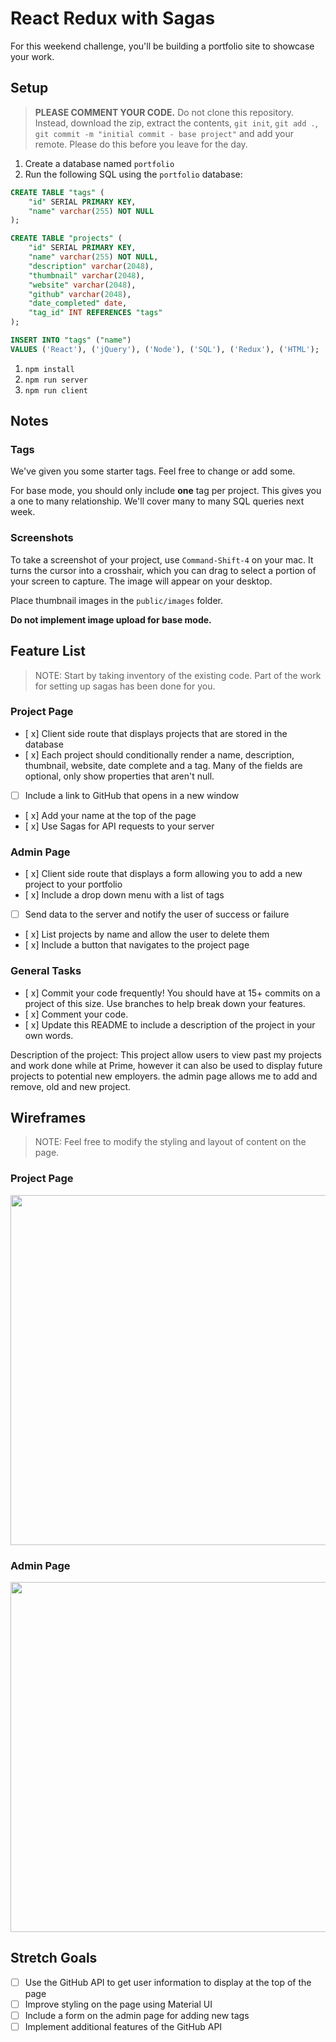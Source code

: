 # React Redux with Sagas

For this weekend challenge, you'll be building a portfolio site to showcase your work. 

## Setup

> **PLEASE COMMENT YOUR CODE.** Do not clone this repository. Instead, download the zip, extract the contents, `git init`, `git add .`, `git commit -m "initial commit - base project"` and add your remote. Please do this before you leave for the day.

1. Create a database named `portfolio`
1. Run the following SQL using the `portfolio` database:

```SQL
CREATE TABLE "tags" (
    "id" SERIAL PRIMARY KEY,
    "name" varchar(255) NOT NULL
);

CREATE TABLE "projects" (
    "id" SERIAL PRIMARY KEY,
    "name" varchar(255) NOT NULL,
    "description" varchar(2048),
    "thumbnail" varchar(2048), 
    "website" varchar(2048),
    "github" varchar(2048),
    "date_completed" date,
    "tag_id" INT REFERENCES "tags"
);

INSERT INTO "tags" ("name") 
VALUES ('React'), ('jQuery'), ('Node'), ('SQL'), ('Redux'), ('HTML');
```

1. `npm install`
1. `npm run server`
1. `npm run client`

## Notes

### Tags

We've given you some starter tags. Feel free to change or add some.

For base mode, you should only include **one** tag per project. This gives you a one to many relationship. We'll cover many to many SQL queries next week. 

### Screenshots

To take a screenshot of your project, use `Command-Shift-4` on your mac. It turns the cursor into a crosshair, which you can drag to select a portion of your screen to capture. The image will appear on your desktop.

Place thumbnail images in the `public/images` folder. 

**Do not implement image upload for base mode.**


## Feature List

> NOTE: Start by taking inventory of the existing code. Part of the work for setting up sagas has been done for you.


### Project Page

- [ x] Client side route that displays projects that are stored in the database
- [ x] Each project should conditionally render a name, description, thumbnail, website, date complete and a tag. Many of the fields are optional, only show properties that aren't null.
- [ ] Include a link to GitHub that opens in a new window
- [ x] Add your name at the top of the page
- [ x] Use Sagas for API requests to your server

### Admin Page

- [ x] Client side route that displays a form allowing you to add a new project to your portfolio
- [ x] Include a drop down menu with a list of tags
- [ ] Send data to the server and notify the user of success or failure
- [ x] List projects by name and allow the user to delete them
- [ x] Include a button that navigates to the project page

### General Tasks

- [ x] Commit your code frequently! You should have at 15+ commits on a project of this size. Use branches to help break down your features.
- [ x] Comment your code.
- [ x] Update this README to include a description of the project in your own words.

Description of the project:
This project allow users to view past my projects and work done while at Prime, however it can also be used to display future projects to potential new employers. the admin page allows me to add and remove, old and new project.


## Wireframes

> NOTE: Feel free to modify the styling and layout of content on the page. 

### Project Page

<img src="https://github.com/PrimeAcademy/weekend-6-portfolio/raw/master/wireframes/project_page.png" width="560">


### Admin Page

<img src="https://github.com/PrimeAcademy/weekend-6-portfolio/raw/master/wireframes/admin_page.png" width="560">

## Stretch Goals

- [ ] Use the GitHub API to get user information to display at the top of the page
- [ ] Improve styling on the page using Material UI
- [ ] Include a form on the admin page for adding new tags
- [ ] Implement additional features of the GitHub API
